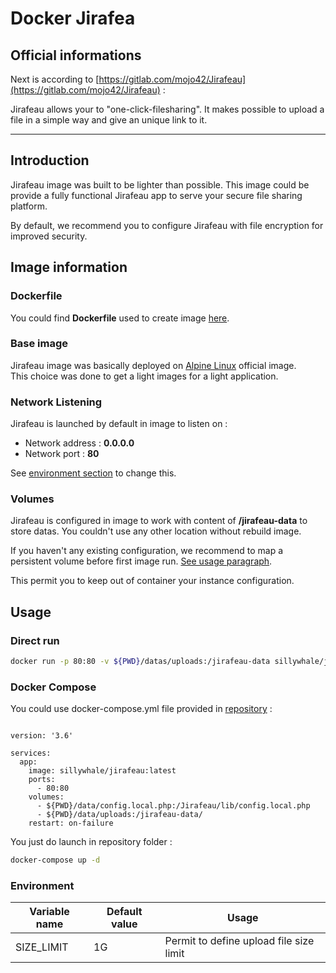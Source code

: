 # Docker Jirafea

## Official informations

Next is according to [https://gitlab.com/mojo42/Jirafeau](https://gitlab.com/mojo42/Jirafeau) :

Jirafeau allows your to "one-click-filesharing". It makes possible to upload a file in a simple way and give an unique link to it.

-----

## Introduction

Jirafeau image was built to be lighter than possible. This image could be provide a fully functional Jirafeau app to serve your secure file sharing platform.

By default, we recommend you to configure Jirafeau with file encryption for improved security.

## Image information

### Dockerfile

You could find **Dockerfile** used to create image [here](https://github.com/SillyWhale/jirafeau/blob/master/Dockerfile).

### Base image

Jirafeau image was basically deployed on [Alpine Linux](https://alpinelinux.org/) official image.  
This choice was done to get a light images for a light application.

### Network Listening

Jirafeau is launched by default in image to listen on :

- Network address : **0.0.0.0**
- Network port : **80**

See [environment section](#environment) to change this.

### Volumes

Jirafeau is configured in image to work with content of **/jirafeau-data** to store datas. You couldn't use any other location without rebuild image.

If you haven't any existing configuration, we recommend to map a persistent volume before first image run. [See usage paragraph](#usage).

This permit you to keep out of container your instance configuration.

## Usage

### Direct run

```bash
docker run -p 80:80 -v ${PWD}/datas/uploads:/jirafeau-data sillywhale/jirafeau:latest
```

### Docker Compose

You could use docker-compose.yml file provided in [repository](https://github.com/SillyWhale/mkdocs.git) :

```docker

version: '3.6'

services:
  app:
    image: sillywhale/jirafeau:latest
    ports:
      - 80:80
    volumes:
      - ${PWD}/data/config.local.php:/Jirafeau/lib/config.local.php
      - ${PWD}/data/uploads:/jirafeau-data/
    restart: on-failure
```

You just do launch in repository folder :
```bash
docker-compose up -d
```

### Environment

| Variable name | Default value | Usage |
| ------------- | ------------- | ----- |
| SIZE\_LIMIT | 1G | Permit to define upload file size limit |